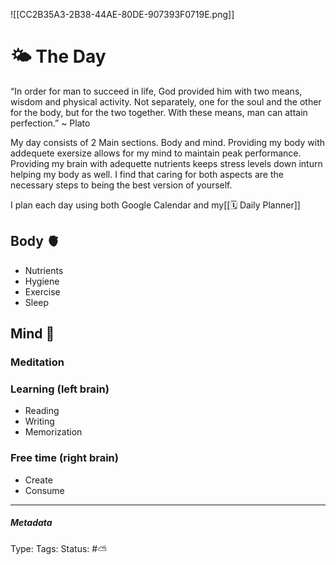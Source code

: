![[CC2B35A3-2B38-44AE-80DE-907393F0719E.png]]

# 🌤 The Day

“In order for man to succeed in life, God provided him with two means, wisdom and physical activity. Not separately, one for the soul and the other for the body, but for the two together. With these means, man can attain perfection.” ~ Plato

My day consists of 2 Main sections. Body and mind. Providing my body with addequete exersize allows for my mind to maintain peak performance. Providing my brain with adequette nutrients keeps stress levels down inturn helping my body as well. I find that caring for both aspects are the necessary steps to being the best version of yourself.

I plan each day using both Google Calendar and my[[🗓 Daily Planner]]

## Body 🫀

- Nutrients
- Hygiene
- Exercise 
- Sleep

## Mind 🧠

### Meditation
### Learning (left brain)
   - Reading
   - Writing
   - Memorization
### Free time (right brain)
   - Create
   - Consume

___ 

##### Metadata

Type:
Tags:
Status: #⛅️ 
